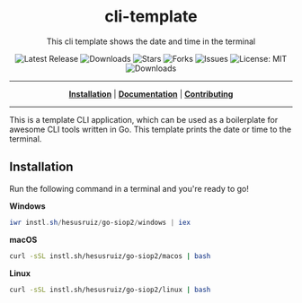 <h1 align="center">cli-template</h1>
<p align="center">This cli template shows the date and time in the terminal</p>

<p align="center">

<a style="text-decoration: none" href="https://github.com/hesusruiz/go-siop2/releases">
<img src="https://img.shields.io/github/v/release/hesusruiz/go-siop2?style=flat-square" alt="Latest Release">
</a>

<a style="text-decoration: none" href="https://github.com/hesusruiz/go-siop2/releases">
<img src="https://img.shields.io/github/downloads/hesusruiz/go-siop2/total.svg?style=flat-square" alt="Downloads">
</a>

<a style="text-decoration: none" href="https://github.com/hesusruiz/go-siop2/stargazers">
<img src="https://img.shields.io/github/stars/hesusruiz/go-siop2.svg?style=flat-square" alt="Stars">
</a>

<a style="text-decoration: none" href="https://github.com/hesusruiz/go-siop2/fork">
<img src="https://img.shields.io/github/forks/hesusruiz/go-siop2.svg?style=flat-square" alt="Forks">
</a>

<a style="text-decoration: none" href="https://github.com/hesusruiz/go-siop2/issues">
<img src="https://img.shields.io/github/issues/hesusruiz/go-siop2.svg?style=flat-square" alt="Issues">
</a>

<a style="text-decoration: none" href="https://opensource.org/licenses/MIT">
<img src="https://img.shields.io/badge/License-MIT-yellow.svg?style=flat-square" alt="License: MIT">
</a>

<br/>

<a style="text-decoration: none" href="https://github.com/hesusruiz/go-siop2/releases">
<img src="https://img.shields.io/badge/platform-windows%20%7C%20macos%20%7C%20linux-informational?style=for-the-badge" alt="Downloads">
</a>

<br/>

</p>

----

<p align="center">
<strong><a href="https://hesusruiz.github.io/go-siop2/#/installation">Installation</a></strong>
|
<strong><a href="https://hesusruiz.github.io/go-siop2/#/docs">Documentation</a></strong>
|
<strong><a href="https://hesusruiz.github.io/go-siop2/#/CONTRIBUTING">Contributing</a></strong>
</p>

----

This is a template CLI application, which can be used as a boilerplate for awesome CLI tools written in Go.
This template prints the date or time to the terminal.

## Installation

Run the following command in a terminal and you're ready to go!

**Windows**
```powershell
iwr instl.sh/hesusruiz/go-siop2/windows | iex
```

**macOS**
```bash
curl -sSL instl.sh/hesusruiz/go-siop2/macos | bash
```

**Linux**
```bash
curl -sSL instl.sh/hesusruiz/go-siop2/linux | bash
```
